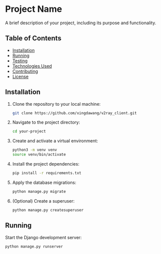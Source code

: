 # Project Name

A brief description of your project, including its purpose and functionality.

## Table of Contents

- [Installation](#installation)
- [Running](#running)
- [Testing](#testing)
- [Technologies Used](#technologies-used)
- [Contributing](#contributing)
- [License](#license)

## Installation

1. Clone the repository to your local machine:

    ```bash
    git clone https://github.com/xingdawang/v2ray_client.git
    ```

2. Navigate to the project directory:

    ```bash
    cd your-project
    ```

3. Create and activate a virtual environment:

    ```bash
    python3 -m venv venv
    source venv/bin/activate
    ```

4. Install the project dependencies:

    ```bash
    pip install -r requirements.txt
    ```

5. Apply the database migrations:

    ```bash
    python manage.py migrate
    ```

6. (Optional) Create a superuser:

    ```bash
    python manage.py createsuperuser
    ```

## Running

Start the Django development server:

```bash
python manage.py runserver